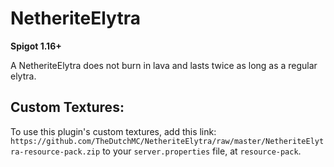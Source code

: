 # NetheriteElytra
**Spigot 1.16+**

A NetheriteElytra does not burn in lava and lasts twice as long as a regular elytra.

## Custom Textures:
To use this plugin's custom textures, add this link: ``https://github.com/TheDutchMC/NetheriteElytra/raw/master/NetheriteElytra-resource-pack.zip`` to your ``server.properties`` file, at ``resource-pack``.
